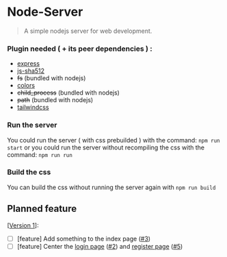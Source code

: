 # Node-Server

> A simple nodejs server for web development.

### Plugin needed ( + its peer dependencies ) :
- [express](https://www.npmjs.com/package/@nrwl/express)
- [js-sha512](https://www.npmjs.com/package/js-sha512)
- ~~fs~~ (bundled with nodejs)
- [colors](https://www.npmjs.com/package/colors)
- ~~child_process~~ (bundled with nodejs)
- ~~path~~ (bundled with nodejs)
- [tailwindcss](https://www.npmjs.com/package/tailwindcss)

### Run the server
You could run the server ( with css prebuilded ) with the command: `npm run start`
or you could run the server without recompiling the css with the command: `npm run run`

### Build the css
You can build the css without running the server again with `npm run build`

## Planned feature
\[[Version 1](https://github.com/BenCinn/Node-Server/milestone/1)\]:
- [ ] \[feature\] Add something to the index page \([#3](https://github.com/BenCinn/Node-Server/issues/3)\)
- [ ] \[feature\] Center the [login page](../blob/main/html/login.html) \([#2](https://github.com/BenCinn/Node-Server/issues/2)\) and [register page](../blob/main/html/register.html) \([#5](https://github.com/BenCinn/Node-Server/issues/5)\)
